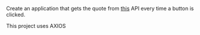 Create an application that gets the quote from [this](https://ron-swanson-quotes.herokuapp.com/v2/quotes) API every time a button is clicked.

This project uses AXIOS
